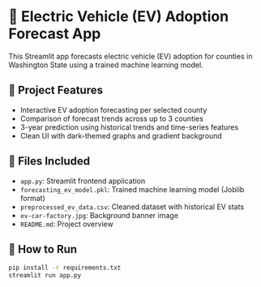 # 🚗 Electric Vehicle (EV) Adoption Forecast App

This Streamlit app forecasts electric vehicle (EV) adoption for counties in Washington State using a trained machine learning model.

## 🔧 Project Features

- Interactive EV adoption forecasting per selected county
- Comparison of forecast trends across up to 3 counties
- 3-year prediction using historical trends and time-series features
- Clean UI with dark-themed graphs and gradient background

## 📁 Files Included

- `app.py`: Streamlit frontend application
- `forecasting_ev_model.pkl`: Trained machine learning model (Joblib format)
- `preprocessed_ev_data.csv`: Cleaned dataset with historical EV stats
- `ev-car-factory.jpg`: Background banner image
- `README.md`: Project overview

## 🚀 How to Run

```bash
pip install -r requirements.txt
streamlit run app.py
